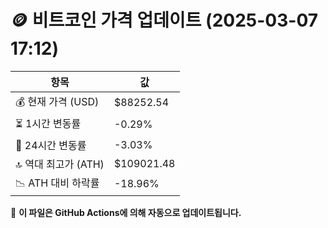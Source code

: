 # 🪙 비트코인 가격 업데이트 (2025-03-07 17:12)

| 항목                | 값 |
|--------------------|----------------|
| 💰 현재 가격 (USD) | $88252.54 |
| ⏳ 1시간 변동률    | -0.29% |
| 📆 24시간 변동률   | -3.03% |
| 🔝 역대 최고가 (ATH) | $109021.48 |
| 📉 ATH 대비 하락률 | -18.96% |

🔄 **이 파일은 GitHub Actions에 의해 자동으로 업데이트됩니다.**
